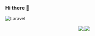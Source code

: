 ### Hi there 👋
![Laravel](https://img.shields.io/badge/laravel-%23FF2D20.svg?style=for-the-badge&logo=laravel&logoColor=white)

<p align="center">
  
  <a href="https://github.com/aachan13">
    <img align="center" src="https://github-readme-stats.vercel.app/api?username=aachan13&show_icons=true&count_private=true&include_all_commits=true" />
  </a>
  <a href="https://github.com/aachan13">
    <img align="center" src="https://github-readme-stats.vercel.app/api/top-langs/?username=aachan13&layout=compact&count_private=true&include_all_commits=true" />
  </a>

  
  
</p>

<!--
**aachan13/aachan13** is a ✨ _special_ ✨ repository because its `README.md` (this file) appears on your GitHub profile.

Here are some ideas to get you started:

- 🔭 I’m currently working on ...
- 🌱 I’m currently learning ...
- 👯 I’m looking to collaborate on ...
- 🤔 I’m looking for help with ...
- 💬 Ask me about ...
- 📫 How to reach me: ...
- 😄 Pronouns: ...
- ⚡ Fun fact: ...
-->
